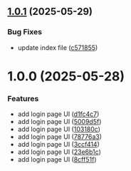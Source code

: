 ## [1.0.1](https://github.com/chaudhary-prateek/Deploy-to-AWS-Lambda/compare/v1.0.0...v1.0.1) (2025-05-29)


### Bug Fixes

* update index file ([c571855](https://github.com/chaudhary-prateek/Deploy-to-AWS-Lambda/commit/c571855c8e29b4b3daa78ef5a255e83c5e540f99))

# 1.0.0 (2025-05-28)


### Features

* add login page UI ([d1fc4c7](https://github.com/chaudhary-prateek/Deploy-to-AWS-Lambda/commit/d1fc4c7f11a6ea0aefdf5c574c15400ab199f61a))
* add login page UI ([5009d5f](https://github.com/chaudhary-prateek/Deploy-to-AWS-Lambda/commit/5009d5f0189fb877e5edfb5276abd850e212888b))
* add login page UI ([103180c](https://github.com/chaudhary-prateek/Deploy-to-AWS-Lambda/commit/103180cd465bdbb019127111fdf1283a55cbd16a))
* add login page UI ([78776a3](https://github.com/chaudhary-prateek/Deploy-to-AWS-Lambda/commit/78776a3d6dcc64b77ec269c281deccf2d3b4f756))
* add login page UI ([3ccf414](https://github.com/chaudhary-prateek/Deploy-to-AWS-Lambda/commit/3ccf414cffa547ba158bf9b27f4648491cc11cdd))
* add login page UI ([23e6b1c](https://github.com/chaudhary-prateek/Deploy-to-AWS-Lambda/commit/23e6b1c3db9c71501bf4dc25c192fa780d890df0))
* add login page UI ([8cff51f](https://github.com/chaudhary-prateek/Deploy-to-AWS-Lambda/commit/8cff51f1523ac41c7799a12473a044682b3bf844))
